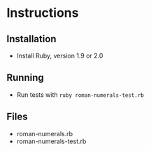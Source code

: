 # Instructions

## Installation

* Install Ruby, version 1.9 or 2.0

## Running

* Run tests with `ruby roman-numerals-test.rb`

## Files

* roman-numerals.rb
* roman-numerals-test.rb

